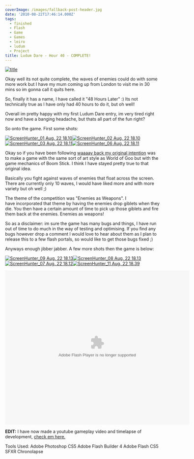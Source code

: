 ```yaml
---
coverImage: /images/fallback-post-header.jpg
date: '2010-08-22T17:46:14.000Z'
tags:
  - finished
  - Flash
  - Game
  - Games
  - leiro
  - ludum
  - Project
title: Ludum Dare - Hour 40 - COMPLETE!
---
```


[![](https://mikecann.co.uk/wp-content/uploads/2010/08/title.png "title")](https://mikecann.co.uk/wp-content/uploads/2010/08/title.png)

Okay well its not quite complete, the waves of enemies could do with some more work but I have my mum coming up from London to visit me in 30 mins so im gonna call it quits here.

<!-- more -->

So, finally it has a name, I have called it "48 Hours Later" :) Its not technically true as I have only had 40 hours to do it, but oh well!

Overall im pretty happy with my first Ludum Dare entry, im very tired right now and have a banging headache, but thats all part of the fun right?

So onto the game. First some shots:

[![](https://mikecann.co.uk/wp-content/uploads/2010/08/ScreenHunter_01-Aug.-22-18.101-300x270.jpg "ScreenHunter_01 Aug. 22 18.10")](https://mikecann.co.uk/wp-content/uploads/2010/08/ScreenHunter_01-Aug.-22-18.101.jpg)[![](https://mikecann.co.uk/wp-content/uploads/2010/08/ScreenHunter_02-Aug.-22-18.10-300x269.jpg "ScreenHunter_02 Aug. 22 18.10")
](https://mikecann.co.uk/wp-content/uploads/2010/08/ScreenHunter_02-Aug.-22-18.10.jpg)[![](https://mikecann.co.uk/wp-content/uploads/2010/08/ScreenHunter_03-Aug.-22-18.111-300x273.jpg "ScreenHunter_03 Aug. 22 18.11")](https://mikecann.co.uk/wp-content/uploads/2010/08/ScreenHunter_03-Aug.-22-18.111.jpg)[![](https://mikecann.co.uk/wp-content/uploads/2010/08/ScreenHunter_06-Aug.-22-18.111-300x271.jpg "ScreenHunter_06 Aug. 22 18.11")](https://mikecann.co.uk/wp-content/uploads/2010/08/ScreenHunter_06-Aug.-22-18.111.jpg)

Okay so if you have been following [waaaay back my original intention](https://mikecann.co.uk/ludum-dare/ludum-dare-hour-1/) was to make a game with the same sort of art style as World of Goo but with the game mechanics of Boom Stick. I think I have stayed pretty true to that original idea.

Basically you fight against waves of enemies that float across the screen. There are currently only 10 waves, I would have liked more and with more variety but oh well ;)

The theme of the competition was "Enemies as Weapons". I have incorporated that theme by having the enemies drop giblets when they die. You then have a certain amount of time to pick up those giblets and fire them back at the enemies. Enemies as weapons!

So as a disclaimer: im sure the game has many bugs and things, I have run out of time to do much in the way of testing and optimising. If you find any bugs however drop a comment I would love to hear about them as I plan to release this to a few flash portals, so would like to get those bugs fixed ;)

Anyways enough jibber jabber. A few more shots then the game is below:

[![](https://mikecann.co.uk/wp-content/uploads/2010/08/ScreenHunter_09-Aug.-22-18.13-300x211.jpg "ScreenHunter_09 Aug. 22 18.13")](https://mikecann.co.uk/wp-content/uploads/2010/08/ScreenHunter_09-Aug.-22-18.13.jpg)[![](https://mikecann.co.uk/wp-content/uploads/2010/08/ScreenHunter_08-Aug.-22-18.13-300x296.jpg "ScreenHunter_08 Aug. 22 18.13")
](https://mikecann.co.uk/wp-content/uploads/2010/08/ScreenHunter_08-Aug.-22-18.13.jpg)[![](https://mikecann.co.uk/wp-content/uploads/2010/08/ScreenHunter_07-Aug.-22-18.12-300x266.jpg "ScreenHunter_07 Aug. 22 18.12")](https://mikecann.co.uk/wp-content/uploads/2010/08/ScreenHunter_07-Aug.-22-18.12.jpg)[![](https://mikecann.co.uk/wp-content/uploads/2010/08/ScreenHunter_11-Aug.-22-18.39-300x244.jpg "ScreenHunter_11 Aug. 22 18.39")](https://mikecann.co.uk/wp-content/uploads/2010/08/ScreenHunter_11-Aug.-22-18.39.jpg)

<a name="thegame"></a>

<object style="width: 600px; height: 500px;" classid="clsid:d27cdb6e-ae6d-11cf-96b8-444553540000" width="600" height="500" codebase="https://download.macromedia.com/pub/shockwave/cabs/flash/swflash.cab#version=6,0,40,0"><param name="src" value="https://www.mikecann.co.uk/DumpingGround/ld/18/05/LudumDare18.swf" /><embed style="width: 600px; height: 500px;" type="application/x-shockwave-flash" width="600" height="500" src="https://www.mikecann.co.uk/DumpingGround/ld/18/05/LudumDare18.swf"></embed></object>

**EDIT:** I have now made a youtube gameplay video and timelapse of development, [check em here.](https://mikecann.co.uk/?p=1291)

Tools Used:
Adobe Photoshop CS5
Adobe Flash Builder 4
Adobe Flash CS5
SFXR
Chronolapse
